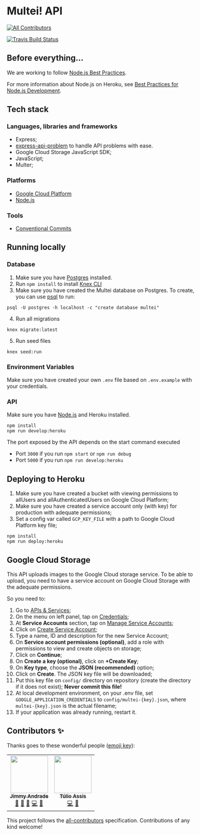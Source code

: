 # Multei! API
<!-- ALL-CONTRIBUTORS-BADGE:START - Do not remove or modify this section -->
[![All Contributors](https://img.shields.io/badge/all_contributors-2-orange.svg?style=flat-square)](#contributors-)
<!-- ALL-CONTRIBUTORS-BADGE:END -->
[![Travis Build Status](https://travis-ci.org/multei/api.svg?branch=master)](https://travis-ci.org/multei/api)

## Before everything...

We are working to follow [Node.js Best Practices](https://github.com/goldbergyoni/nodebestpractices).

For more information about Node.js on Heroku, see [Best Practices for Node.js Development](https://devcenter.heroku.com/articles/node-best-practices).

## Tech stack

### Languages, libraries and frameworks

- Express;
- [express-api-problem](https://www.npmjs.com/package/express-api-problem) to handle API problems with ease.
- Google Cloud Storage JavaScript SDK;
- JavaScript;
- Multer;

### Platforms

- [Google Cloud Platform](https://www.thoughtworks.com/pt/radar/platforms/google-cloud-platform)
- [Node.js](https://www.thoughtworks.com/pt/radar/platforms/node-js)

### Tools

- [Conventional Commits](https://www.conventionalcommits.org/en/v1.0.0/)

## Running locally

### Database

1. Make sure you have [Postgres](https://postgresapp.com/) installed.
2. Run `npm install` to install [Knex CLI](http://knexjs.org/#Migrations-CLI)
3. Make sure you have created the Multei database on Postgres. To create, you can use [psql](https://www.postgresql.org/docs/9.3/app-psql.html) to run:
```shell script
psql -U postgres -h localhost -c "create database multei"
```

4. Run all migrations
```shell script
knex migrate:latest
```

5. Run seed files
```shell script
knex seed:run
```

### Environment Variables
Make sure you have created your own `.env` file based on `.env.example` with your credentials.

### API
Make sure you have [Node.js](http://nodejs.org/) and Heroku installed.

```shell script
npm install
npm run develop:heroku
```

The port exposed by the API depends on the start command executed
* Port `3000` if you run `npm start` or `npm run debug`
* Port `5000` if you run `npm run develop:heroku`

## Deploying to Heroku

1. Make sure you have created a bucket with viewing permissions to allUsers and allAuthenticatedUsers on Google Cloud Platform;
2. Make sure you have created a service account only (with key) for production with adequate permissions;
3. Set a config var called `GCP_KEY_FILE` with a path to Google Cloud Platform key file;

```shell script
npm install
npm run deploy:heroku
```

## Google Cloud Storage

This API uploads images to the Google Cloud storage service.
To be able to upload, you need to have a service account on Google Cloud Storage with the adequate permissions.

So you need to:

1. Go to [APIs & Services](https://console.cloud.google.com/apis/dashboard);
2. On the menu on left panel, tap on [Credentials](https://console.cloud.google.com/apis/credentials);
3. At **Service Accounts** section, tap on [Manage Service Accounts](https://console.cloud.google.com/iam-admin/serviceaccounts);
4. Click on [Create Service Account](https://console.cloud.google.com/iam-admin/serviceaccounts/create);
5. Type a name, ID and description for the new Service Account;
6. On **Service account permissions (optional)**, add a role with permissions to view and create objects on storage;
7. Click on **Continue**;
8. On **Create a key (optional)**, click on **+Create Key**;
9. On **Key type**, choose the **JSON (recommended)** option;
10. Click on **Create**. The JSON key file will be downloaded;
11. Put this key file on `config/` directory on repository (create the directory if it does not exist);
    **Never commit this file!**
12. At local development environment, on your .env file, set `GOOGLE_APPLICATION_CREDENTIALS` to `config/multei-{key}.json`, where `multei-{key}.json` is the actual filename;
13. If your application was already running, restart it.

## Contributors ✨

Thanks goes to these wonderful people ([emoji key](https://allcontributors.org/docs/en/emoji-key)):

<!-- ALL-CONTRIBUTORS-LIST:START - Do not remove or modify this section -->
<!-- prettier-ignore-start -->
<!-- markdownlint-disable -->
<table>
  <tr>
    <td align="center"><a href="http://jimmyandrade.com"><img src="https://avatars3.githubusercontent.com/u/2307245?v=4" width="100px;" alt=""/><br /><sub><b>Jimmy Andrade</b></sub></a><br /><a href="https://github.com/multei/api/issues?q=author%3Ajimmyandrade" title="Bug reports">🐛</a> <a href="#projectManagement-jimmyandrade" title="Project Management">📆</a> <a href="https://github.com/multei/api/pulls?q=is%3Apr+reviewed-by%3Ajimmyandrade" title="Reviewed Pull Requests">👀</a> <a href="https://github.com/multei/api/commits?author=jimmyandrade" title="Code">💻</a> <a href="https://github.com/multei/api/commits?author=jimmyandrade" title="Documentation">📖</a></td>
    <td align="center"><a href="http://tuliooassis.github.io"><img src="https://avatars1.githubusercontent.com/u/17442350?v=4" width="100px;" alt=""/><br /><sub><b>Túlio Assis</b></sub></a><br /><a href="https://github.com/multei/api/commits?author=tuliooassis" title="Code">💻</a> <a href="https://github.com/multei/api/commits?author=tuliooassis" title="Documentation">📖</a></td>
  </tr>
</table>

<!-- markdownlint-enable -->
<!-- prettier-ignore-end -->
<!-- ALL-CONTRIBUTORS-LIST:END -->

This project follows the [all-contributors](https://github.com/all-contributors/all-contributors) specification. Contributions of any kind welcome!
